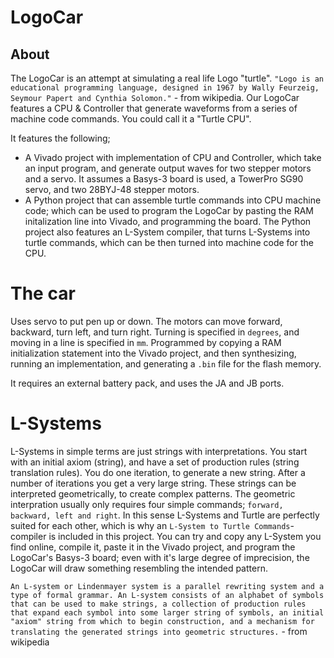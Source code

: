 # LogoCar

## About

The LogoCar is an attempt at simulating a real life Logo "turtle". `"Logo is an educational programming language, designed in 1967 by Wally Feurzeig, Seymour Papert and Cynthia Solomon."` - from wikipedia. Our LogoCar features a CPU & Controller that generate waveforms from a series of machine code commands. You could call it a "Turtle CPU".

It features the following;
- A Vivado project with implementation of CPU and Controller, which take an input program, and generate output waves for two stepper motors and a servo. It assumes a Basys-3 board is used, a TowerPro SG90 servo, and two 28BYJ-48 stepper motors.
- A Python project that can assemble turtle commands into CPU machine code; which can be used to program the LogoCar by pasting the RAM initalization line into Vivado, and programming the board. The Python project also features an L-System compiler, that turns L-Systems into turtle commands, which can be then turned into machine code for the CPU.

# The car

Uses servo to put pen up or down. The motors can move forward, backward, turn left, and turn right. Turning is specified in `degrees`, and moving in a line is specified in `mm`. Programmed by copying a RAM initialization statement into the Vivado project, and then synthesizing, running an implementation, and generating a `.bin` file for the flash memory.

It requires an external battery pack, and uses the JA and JB ports.

# L-Systems

L-Systems in simple terms are just strings with interpretations. You start with an initial axiom (string), and have a set of production rules (string translation rules). You do one iteration, to generate a new string. After a number of iterations you get a very large string. These strings can be interpreted geometrically, to create complex patterns. 
The geometric interpration usually only requires four simple commands; `forward, backward, left and right`. In this sense L-Systems and Turtle are perfectly suited for each other, which is why an `L-System to Turtle Commands`-compiler is included in this project. You can try and copy any L-System you find online, compile it, paste it in the Vivado project, and program the LogoCar's Basys-3 board; even with it's large degree of imprecision, the LogoCar will draw something resembling the intended pattern.

`An L-system or Lindenmayer system is a parallel rewriting system and a type of formal grammar. An L-system consists of an alphabet of symbols that can be used to make strings, a collection of production rules that expand each symbol into some larger string of symbols, an initial "axiom" string from which to begin construction, and a mechanism for translating the generated strings into geometric structures.` - from wikipedia